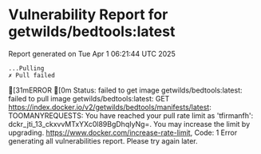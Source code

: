 # Vulnerability Report for getwilds/bedtools:latest

Report generated on Tue Apr  1 06:21:44 UTC 2025

    ...Pulling
    ✗ Pull failed
[31mERROR  [0m Status: failed to get image getwilds/bedtools:latest: failed to pull image getwilds/bedtools:latest: GET https://index.docker.io/v2/getwilds/bedtools/manifests/latest: TOOMANYREQUESTS: You have reached your pull rate limit as 'tfirmanfh': dckr_jti_13_ckxvvMTxYXc0l89BgDhqIyNg=. You may increase the limit by upgrading. https://www.docker.com/increase-rate-limit, Code: 1 
Error generating all vulnerabilities report. Please try again later.
